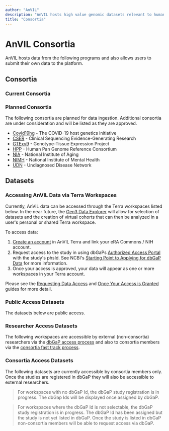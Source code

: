 ```yaml
---
author: "AnVIL"
description: "AnVIL hosts high value genomic datasets relevant to human health and disease."
title: "Consortia"
---
```


# AnVIL Consortia

<hero small>AnVIL hosts data from the following programs and also allows users to submit their own data to the platform.</hero>

## Consortia
### Current Consortia

### Planned Consortia

The following consortia are planned for data ingestion. Additional consortia are under consideration and will be listed as they are approved.

* [Covid19hg](https://www.covid19hg.org) -  The COVID-19 host genetics initiative  
* [CSER](https://cser-consortium.org ) - Clinical Sequencing Evidence-Generating Research
* [GTExv9](https://gtexportal.org/home/) - Genotype-Tissue Expression Project
* [HPP](https://humanpangenome.org/) - Human Pan Genome Reference Consortium
* [NIA](https://www.nia.nih.gov/) - National Institute of Aging
* [NIMH](https://nda.nih.gov/) - National Institute of Mental Health
* [UDN](https://undiagnosed.hms.harvard.edu/) - Undiagnosed Disease Network

## Datasets
### Accessing AnVIL Data via Terra Workspaces

Currently, AnVIL data can be accessed through the Terra workspaces listed below. In the near future, the [Gen3 Data Explorer](https://gen3.org/) will allow for selection of datasets and the creation of virtual cohorts that can then be analyzed in a user's personal or shared Terra workspace.

To access data:

1. [Create an account](https://anvil.terra.bio/#workspaces) in AnVIL Terra and link your eRA Commons / NIH account.
1. Request access to the study in using dbGaPs [Authorized Access Portal](https://dbgap.ncbi.nlm.nih.gov/aa/wga.cgi?page=login) with the study's phsId. See NCBI's [Starting Point to Applying for dbGaP Data](https://www.ncbi.nlm.nih.gov/books/NBK99225/) for more information.
1. Once your access is approved, your data will appear as one or more workspaces in your Terra account.  

Please see the [Requesting Data Access](/data/requesting-data-access) and [Once Your Access is Granted](/data/requesting-data-access#once-your-access-is-granted) guides for more detail.  

### Public Access Datasets
<hero small>The datasets below are public access.</hero>

<data-workspaces crop public></data-workspaces>

### Researcher Access Datasets
<hero small>The following workspaces are accessible by external (non-consortia) researchers via the [dbGaP access process](/data/requesting-data-access#requesting-researcher-data-access-as-an-external-researcher) and also to consortia members via the [consortia fast track process](/data/requesting-data-access#requesting-data-access-as-a-consortium-member).</hero>

<data-workspaces crop study></data-workspaces>

### Consortia Access Datasets

<hero small>The following datasets are currently accessible by consortia members only. Once the studies are registered in dbGaP they will also be accessible to external researchers.</hero>


> For workspaces with no dbGaP Id, the dbGaP study registration is in progress. The dbGap Ids will be displayed once assigned by dbGaP. 

>For workspaces where the dbGaP Id is not selectable, the dbGaP study registration is in progress.  The dbGaP Id has been assigned but the study is not yet listed in dbGaP. Once the study is listed in dbGaP non-consortia members will be able to request access via dbGaP.

<data-summary consortia crop></data-summary>

<data-workspaces consortia crop></data-workspaces>

